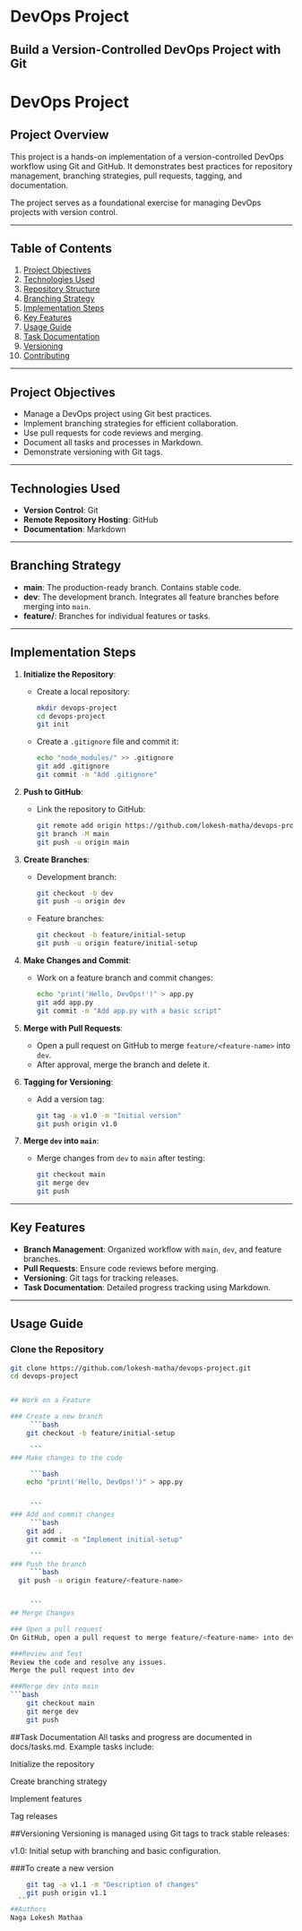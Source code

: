 # DevOps Project

## Build a Version-Controlled DevOps Project with Git

# DevOps Project

## Project Overview
This project is a hands-on implementation of a version-controlled DevOps workflow using Git and GitHub. It demonstrates best practices for repository management, branching strategies, pull requests, tagging, and documentation. 

The project serves as a foundational exercise for managing DevOps projects with version control.

---

## Table of Contents
1. [Project Objectives](#project-objectives)
2. [Technologies Used](#technologies-used)
3. [Repository Structure](#repository-structure)
4. [Branching Strategy](#branching-strategy)
5. [Implementation Steps](#implementation-steps)
6. [Key Features](#key-features)
7. [Usage Guide](#usage-guide)
8. [Task Documentation](#task-documentation)
9. [Versioning](#versioning)
10. [Contributing](#contributing)

---

## Project Objectives
- Manage a DevOps project using Git best practices.
- Implement branching strategies for efficient collaboration.
- Use pull requests for code reviews and merging.
- Document all tasks and processes in Markdown.
- Demonstrate versioning with Git tags.

---

## Technologies Used
- **Version Control**: Git
- **Remote Repository Hosting**: GitHub
- **Documentation**: Markdown


---

## Branching Strategy
- **main**: The production-ready branch. Contains stable code.
- **dev**: The development branch. Integrates all feature branches before merging into `main`.
- **feature/<feature-name>**: Branches for individual features or tasks.

---

## Implementation Steps

1. **Initialize the Repository**:
   - Create a local repository:
     ```bash
     mkdir devops-project
     cd devops-project
     git init
     ```
   - Create a `.gitignore` file and commit it:
     ```bash
     echo "node_modules/" >> .gitignore
     git add .gitignore
     git commit -m "Add .gitignore"
     ```

2. **Push to GitHub**:
   - Link the repository to GitHub:
     ```bash
     git remote add origin https://github.com/lokesh-matha/devops-project.git
     git branch -M main
     git push -u origin main
     ```

3. **Create Branches**:
   - Development branch:
     ```bash
     git checkout -b dev
     git push -u origin dev
     ```
   - Feature branches:
     ```bash
     git checkout -b feature/initial-setup
     git push -u origin feature/initial-setup
     ```

4. **Make Changes and Commit**:
   - Work on a feature branch and commit changes:
     ```bash
     echo "print('Hello, DevOps!')" > app.py
     git add app.py
     git commit -m "Add app.py with a basic script"
     ```

5. **Merge with Pull Requests**:
   - Open a pull request on GitHub to merge `feature/<feature-name>` into `dev`.
   - After approval, merge the branch and delete it.

6. **Tagging for Versioning**:
   - Add a version tag:
     ```bash
     git tag -a v1.0 -m "Initial version"
     git push origin v1.0
     ```

7. **Merge `dev` into `main`**:
   - Merge changes from `dev` to `main` after testing:
     ```bash
     git checkout main
     git merge dev
     git push
     ```

---

## Key Features
- **Branch Management**: Organized workflow with `main`, `dev`, and feature branches.
- **Pull Requests**: Ensure code reviews before merging.
- **Versioning**: Git tags for tracking releases.
- **Task Documentation**: Detailed progress tracking using Markdown.

---

## Usage Guide

### Clone the Repository
```bash
git clone https://github.com/lokesh-matha/devops-project.git
cd devops-project


## Work on a Feature

### Create a new branch
     ```bash
    git checkout -b feature/initial-setup

     ```
### Make changes to the code

     ```bash
    echo "print('Hello, DevOps!')" > app.py


     ```
### Add and commit changes
     ```bash
    git add .
    git commit -m "Implement initial-setup"

     ```
### Push the branch
     ```bash
  git push -u origin feature/<feature-name>


     ```
## Merge Changes

### Open a pull request
On GitHub, open a pull request to merge feature/<feature-name> into dev.

###Review and Test
Review the code and resolve any issues.
Merge the pull request into dev

###Merge dev into main
```bash
    git checkout main
    git merge dev
    git push
  ```
##Task Documentation
All tasks and progress are documented in docs/tasks.md. Example tasks include:

 Initialize the repository

 Create branching strategy

 Implement features

 Tag releases

##Versioning
Versioning is managed using Git tags to track stable releases:

v1.0: Initial setup with branching and basic configuration.

###To create a new version
  ```bash
      git tag -a v1.1 -m "Description of changes"
      git push origin v1.1
    ```
##Authors
Naga Lokesh Mathaa


